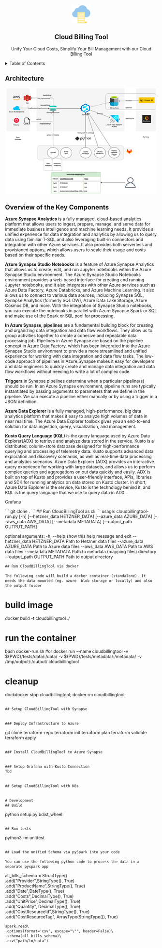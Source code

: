 <!-- PROJECT LOGO -->
<br />
<div align="center">
  <img src="multi-cloud-billing.jpg" alt="Logo" width="60" height="60">
  <h2 align="center" style="text-align: center;">Cloud Billing Tool</h2>
  <p align="center">
   Unify Your Cloud Costs, Simplify Your Bill Management with our Cloud Billing Tool
  </p>
</div>


<!-- TABLE OF CONTENTS -->
<details>
  <summary>Table of Contents</summary>
  <ol>
    <li><a href="#architecture">Architecture</a></li>
    <li><a href="#Overview-of-the-Key-Components">Overview of the Key Components</a></li>
    <li><a href="#installation">Installation</a></li>
    <li><a href="#license">License</a></li>
  </ol>
</details>


## Architecture
<div align="center">
<img src="CloudBillingToolArchitecture.png" alt="Architecture" width="500" height="350">
</div>
<div text-align: justify; text-justify: inter-word;>

## Overview of the Key Components

**Azure Synapse Analytics** is a fully managed, cloud-based analytics platform that allows users to ingest, prepare, manage, and serve data for immediate business intelligence and machine learning needs. It provides a unified experience for data integration and analytics by allowing us to query data using familiar T-SQL and also leveraging built-in connectors and integration with other Azure services. It also provides both serverless and provisioned options, which allows users to scale their usage and costs based on their specific needs.

**Azure Synapse Studio Notebooks** is a feature of Azure Synapse Analytics that allows us to create, edit, and run Jupyter notebooks within the Azure Synapse Studio environment. The Azure Synapse Studio Notebooks environment provides a web-based interface for creating and running Jupyter notebooks, and it also integrates with other Azure services such as Azure Data Factory, Azure Databricks, and Azure Machine Learning. It also allows us to connect to various data sources, including Synapse SQL, Synapse Analytics (formerly SQL DW), Azure Data Lake Storage, Azure Cosmos DB, and more. With the integration of Synapse Studio notebooks, you can execute the notebooks in parallel with Azure Synapse Spark or SQL and make use of the Spark or SQL pool for processing.

**In Azure Synapse, pipelines** are a fundamental building block for creating and organizing data integration and data flow workflows. They allow us to group activities together to create a cohesive and repeatable data processing job. Pipelines in Azure Synapse are based on the pipeline concept in Azure Data Factory, which has been integrated into the Azure Synapse Studio environment to provide a more streamlined and unified experience for working with data integration and data flow tasks. The low-code approach of pipelines in Azure Synapse makes it easy for developers and data engineers to quickly create and manage data integration and data flow workflows without needing to write a lot of complex code.

**Triggers** in Synapse pipelines determine when a particular pipeline(s) should be run. In an Azure Synapse environment, pipeline runs are typically instantiated by passing arguments to parameters that we define in the pipeline. We can execute a pipeline either manually or by using a trigger in a JSON definition.

**Azure Data Explorer** is a fully managed, high-performance, big data analytics platform that makes it easy to analyze high volumes of data in near real time. The Azure Data Explorer toolbox gives you an end-to-end solution for data ingestion, query, visualization, and management.

**Kusto Query Language (KQL)** is the query language used by Azure Data Explorer(ADX) to retrieve and analyze data stored in the service. Kusto is a distributed, column-store database designed for high-performance querying and processing of telemetry data. Kusto supports advanced data exploration and discovery scenarios, as well as real-time data processing and analytics scenarios. Azure Data Explorer (ADX) provides an interactive query experience for working with large datasets, and allows us to perform complex queries and aggregations on out data quickly and easily. ADX is built on top of Kusto and provides a user-friendly interface, APIs, libraries and SDK for running analytics on data stored on Kusto cluster. In short, Azure Data Explorer is the service, Kusto is the technology behind it, and KQL is the query language that we use to query data in ADX.


Grafana
</div>
```
git clone .
```
## Run CloudBillingTool as cli
```
usage: cloudbillingtool-run.py [-h] [--hetzner_data HETZNER_DATA] [--azure_data AZURE_DATA] [--aws_data AWS_DATA] [--metadata METADATA] [--output_path OUTPUT_PATH]

optional arguments:
  -h, --help            show this help message and exit
  --hetzner_data HETZNER_DATA
                        Path to Hetzner data files
  --azure_data AZURE_DATA
                        Path to Azure data files
  --aws_data AWS_DATA   Path to AWS data files
  --metadata METADATA   Path to metadata (mapping files) directory
  --output_path OUTPUT_PATH
                        Path to output directory

```
## Run CloudBillingTool via docker

The following code will build a docker container (standalone). It needs the data mounted (eg. azure  blob storage or locally) and also the output folder
```
# build image
docker build -t cloudbillingtool ./

# run the container
bash docker-run.sh
#or
docker run --name cloudbillingtool -v ${PWD}/tests/data/:/data/ -v ${PWD}/tests/metadata/:/metadata/ -v /tmp/output/:/output/ cloudbillingtool

# cleanup
dockdocker stop cloudbillingtool; docker rm cloudbillingtool;  
```

## Setup CloudBillingTool with Synapse


### Deploy Infrastructure to Azure
```
git clone terraform-repo
terraform init
terraform plan
terraform validate
terraform apply
```

### Install CloudBillingTool to Azure Synapse


### Setup Grafana with Kusto Connection
Tbd


## Setup CloudBillingTool with K8s


# Development 
## Build
```
python setup.py bdist_wheel
```

## Run tests
```
python3 -m unittest
```

## Load the unified Schema via pySpark into your code

You can use the following python code to process the data in a separate pyspark app
```
all_bills_schema = StructType() \
    .add("Provider",StringType(), True) \
    .add("ProductName",StringType(), True) \
    .add("Date",DateType(), True) \
    .add("Costs",DecimalType(), True) \
    .add("UnitPrice",DecimalType(), True) \
    .add("Quantity", DecimalType(), True) \
    .add("CostResourceId",StringType(), True) \
    .add("CostResourceTag", ArrayType(StringType()), True)
  
    spark.read\
    .options(format='csv', escape="\"", header=False)\
    .schema(all_bills_schema)\
    .csv("path/to/data")
  ```